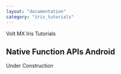 ```yaml
---
layout: "documentation"
category: "iris_tutorials"
---
```

                             

Volt MX  Iris Tutorials

Native Function APIs Android
----------------------------

Under Construction

